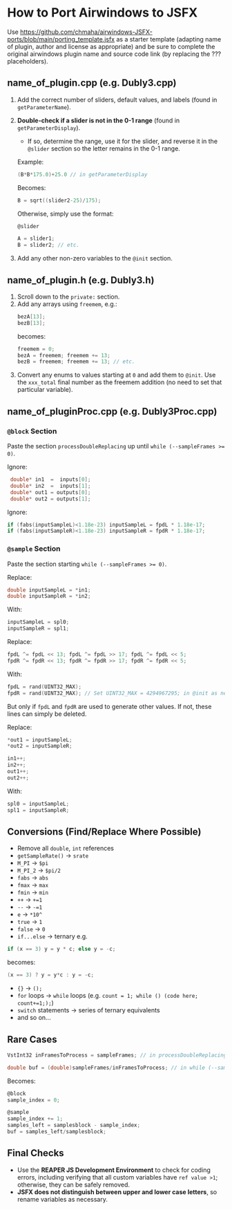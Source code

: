 # How to Port Airwindows to JSFX

Use https://github.com/chmaha/airwindows-JSFX-ports/blob/main/porting_template.jsfx as a starter template (adapting name of plugin, author and license as appropriate) and be sure to complete the original airwindows plugin name and source code link (by replacing the ??? placeholders).

## name_of_plugin.cpp (e.g. Dubly3.cpp)

1. Add the correct number of sliders, default values, and labels (found in `getParameterName`).
2. **Double-check if a slider is not in the 0-1 range** (found in `getParameterDisplay`).
   - If so, determine the range, use it for the slider, and reverse it in the `@slider` section so the letter remains in the 0-1 range.
   
   Example:
   ```c
   (B*B*175.0)+25.0 // in getParameterDisplay
   ```
   Becomes:
   ```c
   B = sqrt((slider2-25)/175);
   ```
   Otherwise, simply use the format:
   ```c
   @slider
   
   A = slider1;
   B = slider2; // etc.
   ```
4. Add any other non-zero variables to the `@init` section.

## name_of_plugin.h (e.g. Dubly3.h)

1. Scroll down to the `private:` section.
2. Add any arrays using `freemem`, e.g.:
   ```cpp
   bezA[13];
   bezB[13];
   ```
   becomes:
   ```c
   freemem = 0;
   bezA = freemem; freemem += 13;
   bezB = freemem; freemem += 13; // etc.
   ```
4. Convert any enums to values starting at `0` and add them to `@init`. Use the `xxx_total` final number as the freemem addition (no need to set that particular variable).

## name_of_pluginProc.cpp (e.g. Dubly3Proc.cpp)

### `@block` Section
Paste the section `processDoubleReplacing` up until `while (--sampleFrames >= 0)`.

Ignore:
```cpp
 double* in1  =  inputs[0];
 double* in2  =  inputs[1];
 double* out1 = outputs[0];
 double* out2 = outputs[1];
```
Ignore:
```c
if (fabs(inputSampleL)<1.18e-23) inputSampleL = fpdL * 1.18e-17;
if (fabs(inputSampleR)<1.18e-23) inputSampleR = fpdR * 1.18e-17;
```

### `@sample` Section
Paste the section starting `while (--sampleFrames >= 0)`.

Replace:
```cpp
double inputSampleL = *in1;
double inputSampleR = *in2;
```
With:
```c
inputSampleL = spl0;
inputSampleR = spl1;
```

Replace:
```c
fpdL ^= fpdL << 13; fpdL ^= fpdL >> 17; fpdL ^= fpdL << 5;
fpdR ^= fpdR << 13; fpdR ^= fpdR >> 17; fpdR ^= fpdR << 5;
```
With:
```c
fpdL = rand(UINT32_MAX);
fpdR = rand(UINT32_MAX); // Set UINT32_MAX = 4294967295; in @init as necessary
```
But only if `fpdL` and `fpdR` are used to generate other values. If not, these lines can simply be deleted.

Replace:
```cpp
*out1 = inputSampleL;
*out2 = inputSampleR;

in1++;
in2++;
out1++;
out2++;
```
With:
```c
spl0 = inputSampleL;
spl1 = inputSampleR;
```

## Conversions (Find/Replace Where Possible)
- Remove all `double`, `int` references
- `getSampleRate()` → `srate`
- `M_PI` → `$pi`
- `M_PI_2` → `$pi/2`
- `fabs` → `abs`
- `fmax` → `max`
- `fmin` → `min`
- `++` → `+=1`
- `--` → `-=1`
- `e` → `*10^`
- `true` → `1`
- `false` → `0`
- `if...else` → ternary e.g.
```cpp
if (x == 3) y = y * c; else y = -c;
```
becomes:
```c
(x == 3) ? y = y*c : y = -c;
```
- `{}` → `();`
- `for` loops → `while` loops (e.g. `count = 1; while () (code here; count+=1;);`)
- `switch` statements → series of ternary equivalents
- and so on...

## Rare Cases

```cpp
VstInt32 inFramesToProcess = sampleFrames; // in processDoubleReplacing
```
```cpp
double buf = (double)sampleFrames/inFramesToProcess; // in while (--sampleFrames >= 0)
```
Becomes:
```c
@block
sample_index = 0;

@sample
sample_index += 1;
samples_left = samplesblock - sample_index;
buf = samples_left/samplesblock;
```

## Final Checks

- Use the **REAPER JS Development Environment** to check for coding errors, including verifying that all custom variables have `ref value >1`; otherwise, they can be safely removed.
- **JSFX does not distinguish between upper and lower case letters**, so rename variables as necessary.

